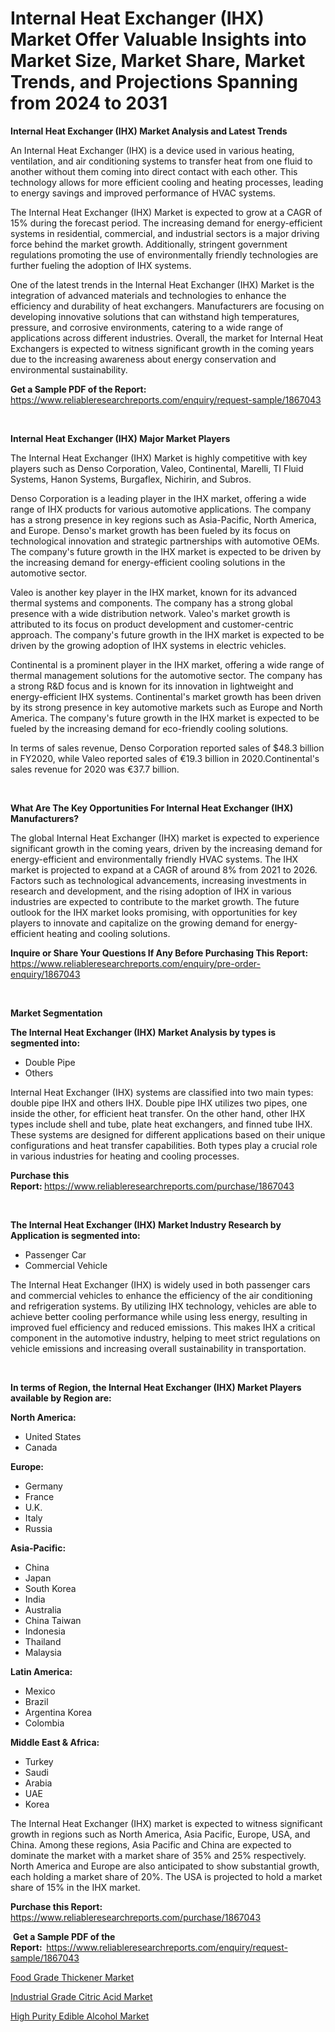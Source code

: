 <p><h1>Internal Heat Exchanger (IHX) Market Offer Valuable Insights into Market Size, Market Share, Market Trends, and Projections Spanning from 2024 to 2031</h1></p><p><strong>Internal Heat Exchanger (IHX) Market Analysis and Latest Trends</strong></p>
<p><p>An Internal Heat Exchanger (IHX) is a device used in various heating, ventilation, and air conditioning systems to transfer heat from one fluid to another without them coming into direct contact with each other. This technology allows for more efficient cooling and heating processes, leading to energy savings and improved performance of HVAC systems.</p><p>The Internal Heat Exchanger (IHX) Market is expected to grow at a CAGR of 15% during the forecast period. The increasing demand for energy-efficient systems in residential, commercial, and industrial sectors is a major driving force behind the market growth. Additionally, stringent government regulations promoting the use of environmentally friendly technologies are further fueling the adoption of IHX systems.</p><p>One of the latest trends in the Internal Heat Exchanger (IHX) Market is the integration of advanced materials and technologies to enhance the efficiency and durability of heat exchangers. Manufacturers are focusing on developing innovative solutions that can withstand high temperatures, pressure, and corrosive environments, catering to a wide range of applications across different industries. Overall, the market for Internal Heat Exchangers is expected to witness significant growth in the coming years due to the increasing awareness about energy conservation and environmental sustainability.</p></p>
<p><strong>Get a Sample PDF of the Report:&nbsp;</strong> <a href="https://www.reliableresearchreports.com/enquiry/request-sample/1867043">https://www.reliableresearchreports.com/enquiry/request-sample/1867043</a></p>
<p>&nbsp;</p>
<p><strong>Internal Heat Exchanger (IHX) Major Market Players</strong></p>
<p><p>The Internal Heat Exchanger (IHX) Market is highly competitive with key players such as Denso Corporation, Valeo, Continental, Marelli, TI Fluid Systems, Hanon Systems, Burgaflex, Nichirin, and Subros. </p><p>Denso Corporation is a leading player in the IHX market, offering a wide range of IHX products for various automotive applications. The company has a strong presence in key regions such as Asia-Pacific, North America, and Europe. Denso's market growth has been fueled by its focus on technological innovation and strategic partnerships with automotive OEMs. The company's future growth in the IHX market is expected to be driven by the increasing demand for energy-efficient cooling solutions in the automotive sector.</p><p>Valeo is another key player in the IHX market, known for its advanced thermal systems and components. The company has a strong global presence with a wide distribution network. Valeo's market growth is attributed to its focus on product development and customer-centric approach. The company's future growth in the IHX market is expected to be driven by the growing adoption of IHX systems in electric vehicles.</p><p>Continental is a prominent player in the IHX market, offering a wide range of thermal management solutions for the automotive sector. The company has a strong R&D focus and is known for its innovation in lightweight and energy-efficient IHX systems. Continental's market growth has been driven by its strong presence in key automotive markets such as Europe and North America. The company's future growth in the IHX market is expected to be fueled by the increasing demand for eco-friendly cooling solutions.</p><p>In terms of sales revenue, Denso Corporation reported sales of $48.3 billion in FY2020, while Valeo reported sales of €19.3 billion in 2020.Continental's sales revenue for 2020 was €37.7 billion.</p></p>
<p>&nbsp;</p>
<p><strong>What Are The Key Opportunities For Internal Heat Exchanger (IHX) Manufacturers?</strong></p>
<p><p>The global Internal Heat Exchanger (IHX) market is expected to experience significant growth in the coming years, driven by the increasing demand for energy-efficient and environmentally friendly HVAC systems. The IHX market is projected to expand at a CAGR of around 8% from 2021 to 2026. Factors such as technological advancements, increasing investments in research and development, and the rising adoption of IHX in various industries are expected to contribute to the market growth. The future outlook for the IHX market looks promising, with opportunities for key players to innovate and capitalize on the growing demand for energy-efficient heating and cooling solutions.</p></p>
<p><strong>Inquire or Share Your Questions If Any Before Purchasing This Report:</strong> <a href="https://www.reliableresearchreports.com/enquiry/pre-order-enquiry/1867043">https://www.reliableresearchreports.com/enquiry/pre-order-enquiry/1867043</a></p>
<p>&nbsp;</p>
<p><strong>Market Segmentation</strong></p>
<p><strong>The Internal Heat Exchanger (IHX) Market Analysis by types is segmented into:</strong></p>
<p><ul><li>Double Pipe</li><li>Others</li></ul></p>
<p><p>Internal Heat Exchanger (IHX) systems are classified into two main types: double pipe IHX and others IHX. Double pipe IHX utilizes two pipes, one inside the other, for efficient heat transfer. On the other hand, other IHX types include shell and tube, plate heat exchangers, and finned tube IHX. These systems are designed for different applications based on their unique configurations and heat transfer capabilities. Both types play a crucial role in various industries for heating and cooling processes.</p></p>
<p><strong>Purchase this Report:&nbsp;</strong><a href="https://www.reliableresearchreports.com/purchase/1867043">https://www.reliableresearchreports.com/purchase/1867043</a></p>
<p>&nbsp;</p>
<p><strong>The Internal Heat Exchanger (IHX) Market Industry Research by Application is segmented into:</strong></p>
<p><ul><li>Passenger Car</li><li>Commercial Vehicle</li></ul></p>
<p><p>The Internal Heat Exchanger (IHX) is widely used in both passenger cars and commercial vehicles to enhance the efficiency of the air conditioning and refrigeration systems. By utilizing IHX technology, vehicles are able to achieve better cooling performance while using less energy, resulting in improved fuel efficiency and reduced emissions. This makes IHX a critical component in the automotive industry, helping to meet strict regulations on vehicle emissions and increasing overall sustainability in transportation.</p></p>
<p>&nbsp;</p>
<p><strong>In terms of Region, the Internal Heat Exchanger (IHX) Market Players available by Region are:</strong></p>
<p>
    <p> <strong> North America: </strong>
        <ul>
            <li>United States</li>
            <li>Canada</li>
        </ul>
        </p> 
    <p> <strong> Europe: </strong>
        <ul>
            <li>Germany</li>
            <li>France</li>
            <li>U.K.</li>
            <li>Italy</li>
            <li>Russia</li>
        </ul>
        </p> 
    <p> <strong> Asia-Pacific: </strong>
        <ul>
            <li>China</li>
            <li>Japan</li>
            <li>South Korea</li>
            <li>India</li>
            <li>Australia</li>
            <li>China Taiwan</li>
            <li>Indonesia</li>
            <li>Thailand</li>
            <li>Malaysia</li>
        </ul>
        </p> 
    <p> <strong> Latin America: </strong>
        <ul>
            <li>Mexico</li>
            <li>Brazil</li>
            <li>Argentina Korea</li>
            <li>Colombia</li>
        </ul>
        </p> 
    <p> <strong> Middle East & Africa: </strong>
        <ul>
            <li>Turkey</li>
            <li>Saudi</li>
            <li>Arabia</li>
            <li>UAE</li>
            <li>Korea</li>
        </ul>
    </p>
    </p>
<p><p>The Internal Heat Exchanger (IHX) market is expected to witness significant growth in regions such as North America, Asia Pacific, Europe, USA, and China. Among these regions, Asia Pacific and China are expected to dominate the market with a market share of 35% and 25% respectively. North America and Europe are also anticipated to show substantial growth, each holding a market share of 20%. The USA is projected to hold a market share of 15% in the IHX market.</p></p>
<p><strong>Purchase this Report: </strong><a href="https://www.reliableresearchreports.com/purchase/1867043">https://www.reliableresearchreports.com/purchase/1867043</a></p>
<p>&nbsp;<strong>Get a Sample PDF of the Report:&nbsp;&nbsp;</strong><a href="https://www.reliableresearchreports.com/enquiry/request-sample/1867043">https://www.reliableresearchreports.com/enquiry/request-sample/1867043</a></p>
<p><strong></strong></p>
<p><p><a href="https://view.publitas.com/reportprime-1/food-grade-thickener-market-centers-on-aspects-such-as-market-growth-market-share-market-opportunity-and-projected-forecasts-spanning-from-2023-to-2030/">Food Grade Thickener Market</a></p><p><a href="https://view.publitas.com/reportprime-1/industrial-grade-citric-acid-market-dynamics-2023-2030-also-about-its-market-trends-projections-and-opportunities/">Industrial Grade Citric Acid Market</a></p><p><a href="https://view.publitas.com/reportprime-1/high-purity-edible-alcohol-market-size-market-trends-and-growth-outlook-forecasted-for-period-from-2023-to-2030/">High Purity Edible Alcohol Market</a></p></p>